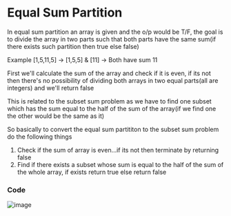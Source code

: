 # Equal Sum Partition

In equal sum partition an array is given and the o/p would be T/F, the goal is to divide the array in two parts such that both parts have the same sum(if there exists such partition then true else false)

Example [1,5,11,5] -> [1,5,5] & [11] -> Both have sum 11

First we'll calculate the sum of the array and check if it is even, if its not then there's no possibility of dividing both arrays in two equal parts(all are integers) and we'll return false

This is related to the subset sum problem as we have to find one subset which has the sum equal to the half of the sum of the array(if we find one the other would be the same as it)

So basically to convert the equal sum partititon to the subset sum problem do the following things
1) Check if the sum of array is even...if its not then terminate by returning false
2) Find if there exists a subset whose sum is equal to the half of the sum of the whole array, if exists return true else return false

### Code
![image](https://user-images.githubusercontent.com/44740658/110094515-ed665980-7dc1-11eb-8576-c2ff994daab2.png)
